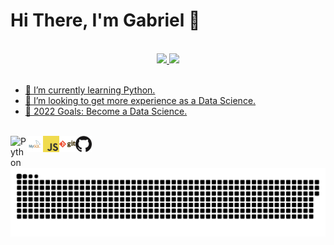 # Hi There, I'm Gabriel 👋

<br />
<div align="center">
  <a href="https://github.com/gabrielwillz">
    <img height="180em" src="https://github-readme-stats.vercel.app/api?username=gabrielwillz&show_icons=true&theme=dark&include_all_commits=true&count_private=true"/>
    <img height="180em" src="https://github-readme-stats.vercel.app/api/top-langs/?username=gabrielwillz&layout=compact&langs_count=7&theme=dark"/>
</div>
<br />
 
 
- 🌱 I’m currently learning Python.
- 👯 I’m looking to get more experience as a Data Science.
- 🥅 2022 Goals: Become a Data Science.

<br />
<img align="left" alt="Python" width="26px" src="https://cdn3.iconfinder.com/data/icons/logos-and-brands-adobe/512/267_Python-512.png" />
<img align="left" alt="MySQL" width="26px" src="https://raw.githubusercontent.com/github/explore/80688e429a7d4ef2fca1e82350fe8e3517d3494d/topics/mysql/mysql.png" />
<img align="left" alt="JavaScript" width="26px" src="https://raw.githubusercontent.com/github/explore/80688e429a7d4ef2fca1e82350fe8e3517d3494d/topics/javascript/javascript.png" />
<img align="left" alt="Git" width="26px" src="https://raw.githubusercontent.com/github/explore/80688e429a7d4ef2fca1e82350fe8e3517d3494d/topics/git/git.png" />
<img align="left" alt="GitHub" width="26px" src="https://raw.githubusercontent.com/github/explore/78df643247d429f6cc873026c0622819ad797942/topics/github/github.png" />
</div> 
 
##

![Snake animation](https://github.com/gabrielwillz/gabrielwillz/blob/main/github-user-contribution.svg)

